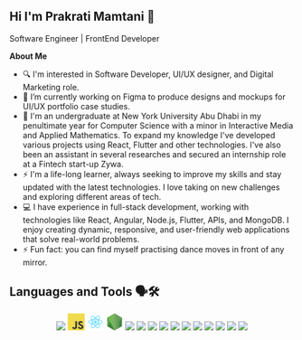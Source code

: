 ## Hi I'm Prakrati Mamtani 👋

Software Engineer | FrontEnd Developer

**About Me**

- 🔍 I'm interested in Software Developer, UI/UX designer, and Digital Marketing role.
- 🔭 I’m currently working on Figma to produce designs and mockups for UI/UX portfolio case studies.
- 🌱 I'm an undergraduate at New York University Abu Dhabi in my penultimate year for Computer Science with a minor in Interactive Media and Applied Mathematics. To expand my knowledge I've developed various projects using React, Flutter and other technologies. I've also been an assistant in several researches and secured an internship role at a Fintech start-up Zywa.
- ⚡ I'm a life-long learner, always seeking to improve my skills and stay updated with the latest technologies. I love taking on new challenges and exploring different areas of tech.
- 💻 I have experience in full-stack development, working with technologies like React, Angular, Node.js, Flutter, APIs, and MongoDB. I enjoy creating dynamic, responsive, and user-friendly web applications that solve real-world problems.
- ⚡ Fun fact: you can find myself practising dance moves in front of any mirror. 


## Languages and Tools 🗣️🛠️
<div align="center">
<code><img height="30" src="https://e7.pngegg.com/pngimages/840/443/png-clipart-html-5-logo-web-development-html-css3-canvas-element-web-design-w3c-html5-logo-miscellaneous-text-thumbnail.png"></code> 
<code><img height="30" src="https://raw.githubusercontent.com/github/explore/80688e429a7d4ef2fca1e82350fe8e3517d3494d/topics/javascript/javascript.png"></code>
<code><img height="30" src="https://raw.githubusercontent.com/github/explore/80688e429a7d4ef2fca1e82350fe8e3517d3494d/topics/react/react.png"></code>
<code><img height="30" src="https://raw.githubusercontent.com/github/explore/80688e429a7d4ef2fca1e82350fe8e3517d3494d/topics/nodejs/nodejs.png"></code> 
<code><img height="30" src="https://cdn.iconscout.com/icon/free/png-512/c-programming-569564.png"></code> 
<code><img height="30" src="https://user-images.githubusercontent.com/42747200/46140125-da084900-c26d-11e8-8ea7-c45ae6306309.png"></code> 
<code><img height="30" src="https://img.icons8.com/color/452/firebase.png"></code>
<code><img height="30" src="https://cdn.iconscout.com/icon/free/png-256/free-flutter-logo-icon-download-in-svg-png-gif-file-formats--programming-language-coding-development-logos-icons-1720090.png?f=webp"></code>
<code><img height="30" src="https://www.gtech.com.tr/wp-content/uploads/2020/09/mongodb-nedir-1.png"></code>
<code><img height="30" src="https://logos-world.net/wp-content/uploads/2021/10/Python-Symbol.png"></code>
<code><img height="30" src="https://venturebeat.com/wp-content/uploads/2019/06/pytorch-e1576624094357.jpg?w=1024?w=1200&strip=all"></code>
<code><img height="30" src="https://upload.wikimedia.org/wikipedia/commons/thumb/a/ab/TensorFlow_logo.svg/1200px-TensorFlow_logo.svg.png"></code>
<code><img height="30" src="https://upload.wikimedia.org/wikipedia/commons/b/b2/Bootstrap_logo.svg"></code>
<code><img height="30" src="https://developer.apple.com/swift/images/swift-og.png"></code>
<code><img height="30" src="https://cdn.sanity.io/images/599r6htc/regionalized/46a76c802176eb17b04e12108de7e7e0f3736dc6-1024x1024.png"></code>
<br>
